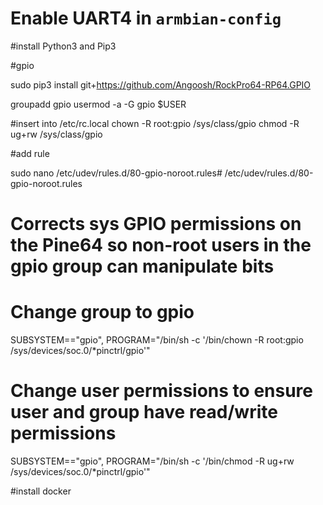 # Enable UART4 in `armbian-config`

#install Python3 and Pip3




#gpio

sudo pip3 install git+https://github.com/Angoosh/RockPro64-RP64.GPIO

groupadd gpio
usermod -a -G gpio $USER

#insert into /etc/rc.local
chown -R root:gpio /sys/class/gpio
chmod -R ug+rw /sys/class/gpio

#add rule

sudo nano /etc/udev/rules.d/80-gpio-noroot.rules# /etc/udev/rules.d/80-gpio-noroot.rules

>>

# Corrects sys GPIO permissions on the Pine64 so non-root users in the gpio group can manipulate bits
#
# Change group to gpio
SUBSYSTEM=="gpio", PROGRAM="/bin/sh -c '/bin/chown -R root:gpio /sys/devices/soc.0/*pinctrl/gpio'"
# Change user permissions to ensure user and group have read/write permissions
SUBSYSTEM=="gpio", PROGRAM="/bin/sh -c '/bin/chmod -R ug+rw /sys/devices/soc.0/*pinctrl/gpio'"


#install docker

